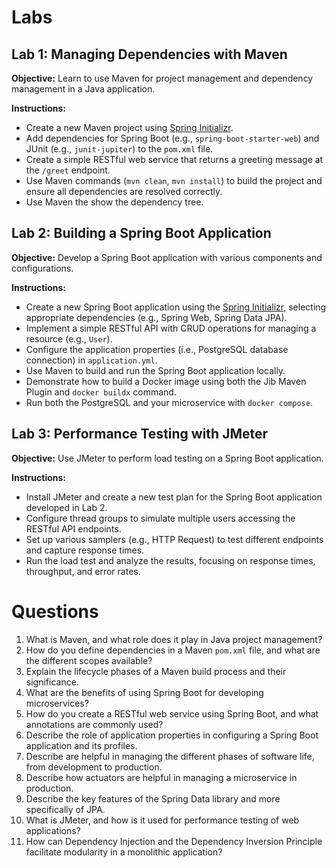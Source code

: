 # Labs

## Lab 1: Managing Dependencies with Maven
**Objective:** Learn to use Maven for project management and dependency management in a Java application.

**Instructions:**
- Create a new Maven project using [Spring Initializr](https://start.spring.io/). 
- Add dependencies for Spring Boot (e.g., `spring-boot-starter-web`) and JUnit (e.g., `junit-jupiter`) to the `pom.xml` file.
- Create a simple RESTful web service that returns a greeting message at the `/greet` endpoint.
- Use Maven commands (`mvn clean`, `mvn install`) to build the project and ensure all dependencies are resolved correctly.
- Use Maven the show the dependency tree.

## Lab 2: Building a Spring Boot Application
**Objective:** Develop a Spring Boot application with various components and configurations.

**Instructions:**
- Create a new Spring Boot application using the [Spring Initializr](https://start.spring.io/), selecting appropriate dependencies (e.g., Spring Web, Spring Data JPA).
- Implement a simple RESTful API with CRUD operations for managing a resource (e.g., `User`).
- Configure the application properties (i.e., PostgreSQL database connection) in `application.yml`.
- Use Maven to build and run the Spring Boot application locally.
- Demonstrate how to build a Docker image using both the Jib Maven Plugin and `docker buildx` command.
- Run both the PostgreSQL and your microservice with `docker compose`. 

## Lab 3: Performance Testing with JMeter
**Objective:** Use JMeter to perform load testing on a Spring Boot application.

**Instructions:**
- Install JMeter and create a new test plan for the Spring Boot application developed in Lab 2.
- Configure thread groups to simulate multiple users accessing the RESTful API endpoints.
- Set up various samplers (e.g., HTTP Request) to test different endpoints and capture response times.
- Run the load test and analyze the results, focusing on response times, throughput, and error rates.

# Questions
1. What is Maven, and what role does it play in Java project management?
2. How do you define dependencies in a Maven `pom.xml` file, and what are the different scopes available?
3. Explain the lifecycle phases of a Maven build process and their significance.
4. What are the benefits of using Spring Boot for developing microservices?
5. How do you create a RESTful web service using Spring Boot, and what annotations are commonly used?
6. Describe the role of application properties in configuring a Spring Boot application and its profiles.
7. Describe are helpful in managing the different phases of software life, from development to production.
8. Describe how actuators are helpful in managing a microservice in production.
9. Describe the key features of the Spring Data library and more specifically of JPA.
10. What is JMeter, and how is it used for performance testing of web applications?
11. How can Dependency Injection and the Dependency Inversion Principle facilitate modularity in a monolithic application?